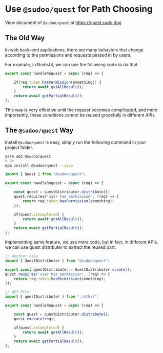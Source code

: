 # Use `@sudoo/quest` for Path Choosing

View document of `@sudoo/quest` at <https://quest.sudo.dog>

## The Old Way

In web back-end applications, there are many behaviors that change according to the permissions and requests passed in by users.

For example, in NodeJS, we can use the following code to do that.

```ts
export const handleRequest = async (req) => {

    if(req.token.hasPermission(something)) {
        return await getAllResult();
    }
    return await getPartialResult();
};
```

This way is very effective until the request becomes complicated, and more importantly, these conditions cannot be reused gracefully in different APIs.

## The `@sudoo/quest` Way

Install `@sudoo/quest` is easy, simply run the following command in your project folder.

```sh
yarn add @sudoo/quest
# Or
npm install @sudoo/quest --save
```

```ts
import { Quest } from "@sudoo/quest";

export const handleRequest = async (req) => {

    const quest = questDistributer.distribute();
    quest.requires('user has permission', (req) => {
        return req.token.hasPermission(something);
    });

    if(quest.isCompleted) {
        return await getAllResult();
    }
    return await getPartialResult();
};
```

Implementing same feature, we use more code, but in fact, in different APIs, we can use quest distributer to extract the reused part.

```ts
// Another File
import { QuestDistributer } from "@sudoo/quest";

export const questDistributer = QuestDistributer.create();
quest.requires('user has permission', (req) => {
    return req.token.hasPermission(something);
});

// API File
import { questDistributer } from "./other";

export const handleRequest = async (req) => {

    const quest = questDistributer.distribute();
    quest.execute(req);

    if(quest.isCompleted) {
        return await getAllResult();
    }
    return await getPartialResult();
};
```
